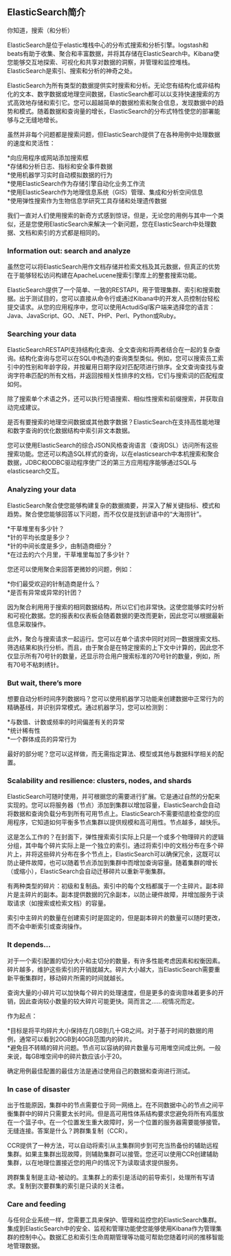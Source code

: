<h2>ElasticSearch简介</h2>
你知道，搜索（和分析）

ElasticSearch是位于elastic堆栈中心的分布式搜索和分析引擎。logstash和beats有助于收集、聚合和丰富数据，并将其存储在ElasticSearch中。Kibana使您能够交互地探索、可视化和共享对数据的洞察，并管理和监控堆栈。ElasticSearch是索引、搜索和分析的神奇之处。

ElasticSearch为所有类型的数据提供实时搜索和分析。无论您有结构化或非结构化的文本、数字数据或地理空间数据，ElasticSearch都可以以支持快速搜索的方式高效地存储和索引它。您可以超越简单的数据检索和聚合信息，发现数据中的趋势和模式。随着数据和查询量的增长，ElasticSearch的分布式特性使您的部署能够与之无缝地增长。

虽然并非每个问题都是搜索问题，但ElasticSearch提供了在各种用例中处理数据的速度和灵活性：

*向应用程序或网站添加搜索框  
*存储和分析日志、指标和安全事件数据  
*使用机器学习实时自动模拟数据的行为  
*使用ElasticSearch作为存储引擎自动化业务工作流  
*使用ElasticSearch作为地理信息系统（GIS）管理、集成和分析空间信息  
*使用弹性搜索作为生物信息学研究工具存储和处理遗传数据  

我们一直对人们使用搜索的新奇方式感到惊讶。但是，无论您的用例与其中一个类似，还是您使用ElasticSearch来解决一个新问题，您在ElasticSearch中处理数据、文档和索引的方式都是相同的。

<h3>Information out: search and analyze</h3>

虽然您可以将ElasticSearch用作文档存储并检索文档及其元数据，但真正的优势在于能够轻松访问构建在ApacheLucene搜索引擎库上的整套搜索功能。

ElasticSearch提供了一个简单、一致的RESTAPI，用于管理集群、索引和搜索数据。出于测试目的，您可以直接从命令行或通过Kibana中的开发人员控制台轻松提交请求。从您的应用程序中，您可以使用ActudiSql客户端来选择您的语言：Java、JavaScript、GO、.NET、PHP、Perl、Python或Ruby。

<h3>Searching your data</h3>

ElasticSearchRESTAPI支持结构化查询、全文查询和将两者结合在一起的复杂查询。结构化查询与您可以在SQL中构造的查询类型类似。例如，您可以搜索员工索引中的性别和年龄字段，并按雇用日期字段对匹配项进行排序。全文查询查找与查询字符串匹配的所有文档，并返回按相关性排序的文档，它们与搜索词的匹配程度如何。

除了搜索单个术语之外，还可以执行短语搜索、相似性搜索和前缀搜索，并获取自动完成建议。

是否有要搜索的地理空间数据或其他数字数据？ElasticSearch在支持高性能地理和数字查询的优化数据结构中索引非文本数据。

您可以使用ElasticSearch的综合JSON风格查询语言（查询DSL）访问所有这些搜索功能。您还可以构造SQL样式的查询，以在elasticsearch中本机搜索和聚合数据，JDBC和ODBC驱动程序使广泛的第三方应用程序能够通过SQL与elasticsearch交互。

<h3>Analyzing your data</h3>

ElasticSearch聚合使您能够构建复杂的数据摘要，并深入了解关键指标、模式和趋势。聚合使您能够回答以下问题，而不仅仅是找到谚语中的“大海捞针”。

*干草堆里有多少针？  
*针的平均长度是多少？  
*针的中间长度是多少，由制造商细分？  
*在过去的六个月里，干草堆里每加了多少针？  

您还可以使用聚合来回答更微妙的问题，例如：

*你们最受欢迎的针制造商是什么？  
*是否有异常或异常的针团？  

因为聚合利用用于搜索的相同数据结构，所以它们也非常快。这使您能够实时分析和可视化数据。您的报表和仪表板会随着数据的更改而更新，因此您可以根据最新信息采取操作。

此外，聚合与搜索请求一起运行。您可以在单个请求中同时对同一数据搜索文档、筛选结果和执行分析。而且，由于聚合是在特定搜索的上下文中计算的，因此您不仅显示所有70号针的数量，还显示符合用户搜索标准的70号针的数量，例如，所有70号不粘刺绣针。

<h3>But wait, there’s more</h3>

想要自动分析时间序列数据吗？您可以使用机器学习功能来创建数据中正常行为的精确基线，并识别异常模式。通过机器学习，您可以检测到：

*与数值、计数或频率的时间偏差有关的异常  
*统计稀有性  
*一个群体成员的异常行为  

最好的部分呢？您可以这样做，而无需指定算法、模型或其他与数据科学相关的配置。

<h3>Scalability and resilience: clusters, nodes, and shards</h3>

ElasticSearch可随时使用，并可根据您的需要进行扩展。它是通过自然的分配来实现的。您可以将服务器（节点）添加到集群以增加容量，ElasticSearch会自动将数据和查询负载分布到所有可用节点上。ElasticSearch不需要彻底检查您的应用程序，它知道如何平衡多节点集群以提供规模和高可用性。节点越多，越快乐。

这是怎么工作的？在封面下，弹性搜索索引实际上只是一个或多个物理碎片的逻辑分组，其中每个碎片实际上是一个独立的索引。通过将索引中的文档分布在多个碎片上，并将这些碎片分布在多个节点上，ElasticSearch可以确保冗余，这既可以防止硬件故障，也可以随着节点添加到集群中而增加查询容量。随着集群的增长（或缩小），ElasticSearch会自动迁移碎片以重新平衡集群。

有两种类型的碎片：初级和复制品。索引中的每个文档都属于一个主碎片。副本碎片是主碎片的副本。副本提供数据的冗余副本，以防止硬件故障，并增加服务于读取请求（如搜索或检索文档）的容量。

索引中主碎片的数量在创建索引时是固定的，但是副本碎片的数量可以随时更改，而不会中断索引或查询操作。

<h3>It depends…</h3>

对于一个索引配置的切分大小和主切分的数量，有许多性能考虑因素和权衡因素。碎片越多，维护这些索引的开销就越大。碎片大小越大，当ElasticSearch需要重新平衡集群时，移动碎片所需的时间就越长。

查询大量的小碎片可以加快每个碎片的处理速度，但是更多的查询意味着更多的开销，因此查询较小数量的较大碎片可能更快。简而言之……视情况而定。

作为起点：

*目标是将平均碎片大小保持在几GB到几十GB之间。对于基于时间的数据的用例，通常可以看到20GB到40GB范围内的碎片。  
*避免目不转睛的碎片问题。节点可以容纳的碎片数量与可用堆空间成比例。一般来说，每GB堆空间中的碎片数应该小于20。  

确定用例最佳配置的最佳方法是通过使用自己的数据和查询进行测试。

<h3>In case of disaster</h3>

出于性能原因，集群中的节点需要位于同一网络上。在不同数据中心的节点之间平衡集群中的碎片只需要太长时间。但是高可用性体系结构要求您避免将所有鸡蛋放在一个篮子中。在一个位置发生重大故障时，另一个位置的服务器需要能够接管。无缝连接。答案是什么？跨群集复制（CCR）。

CCR提供了一种方法，可以自动将索引从主集群同步到可充当热备份的辅助远程集群。如果主集群出现故障，则辅助集群可以接管。您还可以使用CCR创建辅助集群，以在地理位置接近您的用户的情况下为读取请求提供服务。

跨群集复制是主动-被动的。主集群上的索引是活动的前导索引，处理所有写请求。复制到次要群集的索引是只读的关注者。

<h3>Care and feeding</h3>

与任何企业系统一样，您需要工具来保护、管理和监控您的ElasticSearch集群。集成到ElasticSearch中的安全、监视和管理功能使您能够使用Kibana作为管理集群的控制中心。数据汇总和索引生命周期管理等功能可帮助您随着时间的推移智能地管理数据。

